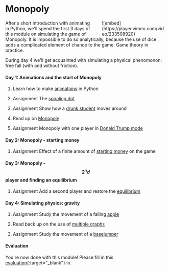 # Monopoly

<div style="width: 40%; float:right; margin-left: 2em;">
![embed](https://player.vimeo.com/video/233508920)
</div>

After s short introduction with animating in Python, we'll spend the first 3 days of this module on simulating the game of Monopoly. It is impossible to do so analytically, because the use of dice adds a complicated element of chance to the game. Game theory in practice.

During day 4 we'll get acquainted with simulating a physical phenomonon: free fall (with and without friction).

#### Day 1: Animations and the start of Monopoly

1. Learn how to make [animations](/resources/animations) in Python

2. <span class="badge badge-primary">Assignment</span> The [spiraling dot](/movement/dot)

3. <span class="badge badge-primary">Assignment</span> Show how a [drunk student](/movement/student) moves around

4. Read up on [Monopoly](/monopoly/introduction)

5. <span class="badge badge-primary">Assignment</span> Monopoly with one player in [Donald Trump mode](/monopoly/moving-around)


#### Day 2: Monopoly - starting money

1. <span class="badge badge-primary">Assignment</span> Effect of a finite amount of [starting money](/monopoly/startingmoney) on the game


#### Day 3: Monopoly - $$2^nd$$ player and finding an equilibrium

1. <span class="badge badge-primary">Assignment</span> Add a second player and restore the [equilibrium](/monopoly/two-players)


#### Day 4: Simulating physics: gravity

1. <span class="badge badge-primary">Assignment</span> Study the movement of a falling [apple](/movement/apple)

2. Read back up on the use of [multiple graphs](/resources/plot)

3. <span class="badge badge-primary">Assignment</span> Study the movement of a [basejumper](/movement/basejump)

#### Evaluation

You're now done with this module! Please fill in this [evaluation](https://goo.gl/forms/bMEPwmQeLxMZ13qE2){:target="_blank"} in.
